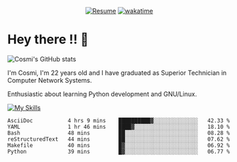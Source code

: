 
<div align="center">

[![Resume](https://img.shields.io/badge/Website-Porfolio-blue)](http://cnicolau.com) 
[![wakatime](https://wakatime.com/badge/user/5e7e21d4-152f-41d6-bf86-d6c288282185.svg)](https://wakatime.com/@5e7e21d4-152f-41d6-bf86-d6c288282185)

</div>

# Hey there !! :wave:

![Cosmi's GitHub stats](https://github-readme-stats.vercel.app/api?username=cosmi310599&show_icons=true&theme=apprentice)

I'm Cosmi, I'm 22 years old and I have graduated as Superior Technician in Computer Network Systems.

Enthusiastic about learning Python development and GNU/Linux.


[![My Skills](https://skillicons.dev/icons?i=ansible,aws,bash,linux,vim,docker,vscode,postgres,py,powershell,wordpress,git,gitlab,stackoverflow,html)](https://skillicons.dev)


<!--START_SECTION:waka-->

```text
AsciiDoc           4 hrs 9 mins    ██████████▓░░░░░░░░░░░░░░   42.33 %
YAML               1 hr 46 mins    ████▓░░░░░░░░░░░░░░░░░░░░   18.10 %
Bash               48 mins         ██░░░░░░░░░░░░░░░░░░░░░░░   08.28 %
reStructuredText   44 mins         ██░░░░░░░░░░░░░░░░░░░░░░░   07.62 %
Makefile           40 mins         █▓░░░░░░░░░░░░░░░░░░░░░░░   06.92 %
Python             39 mins         █▓░░░░░░░░░░░░░░░░░░░░░░░   06.77 %
```

<!--END_SECTION:waka--> 



